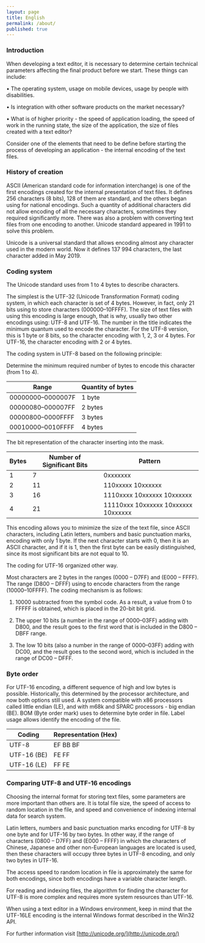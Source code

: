 ```yaml
---
layout: page
title: English
permalink: /about/
published: true
---
```


### Introduction

When developing a text editor, it is necessary to determine certain technical parameters affecting the final product before we start. These things can include:

• The operating system, usage on mobile devices, usage by people with disabilities.

• Is integration with other software products on the market necessary?

• What is of higher priority - the speed of application loading, the speed of work in the running state, the size of the application, the size of files created with a text editor?

Consider one of the elements that need to be define before starting the process of developing an application - the internal encoding of the text files.

### History of creation

ASCII (American standard code for information interchange) is one of the first encodings created for the internal presentation of text files. It defines 256 characters (8 bits), 128 of them are standard, and the others began using for national encodings. Such a quantity of additional characters did not allow encoding of all the necessary characters, sometimes they required significantly more. There was also a problem with converting text files from one encoding to another. Unicode standard appeared in 1991 to solve this problem.

Unicode is a universal standard that allows encoding almost any character used in the modern world. Now it defines 137 994 characters, the last character added in May 2019.

### Coding system

The Unicode standard uses from 1 to 4 bytes to describe characters.

The simplest is the UTF-32 (Unicode Transformation Format) coding system, in which each character is set of 4 bytes. However, in fact, only 21 bits using to store characters (000000–10FFFF). The size of text files with using this encoding is large enough, that is why, usually two other encodings using: UTF-8 and UTF-16. The number in the title indicates the minimum quantum used to encode the character. For the UTF-8 version, this is 1 byte or 8 bits, so the character encoding with 1, 2, 3 or 4 bytes. For UTF-16, the character encoding with 2 or 4 bytes.

The coding system in UTF-8 based on the following principle:

Determine the minimum required number of bytes to encode this character (from 1 to 4).

| Range | Quantity of bytes |
| --- | --- |
| 00000000–0000007F | 1 byte |
| 00000080–000007FF | 2 bytes |
| 00000800–0000FFFF | 3 bytes |
| 00010000–0010FFFF | 4 bytes |

The bit representation of the character inserting into the mask.

| Bytes | Number of Significant Bits | Pattern |
| --- | --- | --- |
| 1 | 7 | 0xxxxxxx |
| 2 | 11 | 110xxxxx 10xxxxxx |
| 3 | 16 | 1110xxxx 10xxxxxx 10xxxxxx |
| 4 | 21 | 11110xxx 10xxxxxx 10xxxxxx 10xxxxxx |

This encoding allows you to minimize the size of the text file, since ASCII characters, including Latin letters, numbers and basic punctuation marks, encoding with only 1 byte. If the next character starts with 0, then it is an ASCII character, and if it is 1, then the first byte can be easily distinguished, since its most significant bits are not equal to 10.

The coding for UTF-16 organized other way.

Most characters are 2 bytes in the ranges (0000 – D7FF) and (E000 – FFFF). The range (D800 – DFFF) using to encode characters from the range (10000–10FFFF). The coding mechanism is as follows:

1. 10000 subtracted from the symbol code. As a result, a value from 0 to FFFFF is obtained, which is placed in the 20-bit bit grid.

2. The upper 10 bits (a number in the range of 0000–03FF) adding with D800, and the result goes to the first word that is included in the D800 – DBFF range.

3. The low 10 bits (also a number in the range of 0000–03FF) adding with DC00, and the result goes to the second word, which is included in the range of DC00 – DFFF.

### Byte order

For UTF-16 encoding, a different sequence of high and low bytes is possible. Historically, this determined by the processor architecture, and now both options still used. A system compatible with x86 processors called little endian (LE), and with m68k and SPARC processors - big endian (BE). BOM (Byte order mark) uses to determine byte order in file. Label usage allows identify the encoding of the file.

| Coding | Representation (Hex) |
| --- | --- |
| UTF-8 | EF BB BF |
| UTF-16 (BE) | FE FF |
| UTF-16 (LE) | FF FE |

### Comparing UTF-8 and UTF-16 encodings

Choosing the internal format for storing text files, some parameters are more important than others are. It is total file size, the speed of access to random location in the file, and speed and convenience of indexing internal data for search system.

Latin letters, numbers and basic punctuation marks encoding for UTF-8 by one byte and for UTF-16 by two bytes. In other way, if the range of characters (0800 – D7FF) and (E000 – FFFF) in which the characters of Chinese, Japanese and other non-European languages ​​are located is used, then these characters will occupy three bytes in UTF-8 encoding, and only two bytes in UTF-16.

The access speed to random location in file is approximately the same for both encodings, since both encodings have a variable character length.

For reading and indexing files, the algorithm for finding the character for UTF-8 is more complex and requires more system resources than UTF-16.

When using a text editor in a Windows environment, keep in mind that the UTF-16LE encoding is the internal Windows format described in the Win32 API.

For further information visit [http://unicode.org/](http://unicode.org/)
